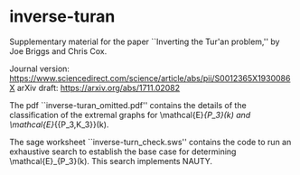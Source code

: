# inverse-turan
Supplementary material for the paper ``Inverting the Tur\'an problem,'' by Joe Briggs and Chris Cox.

Journal version: https://www.sciencedirect.com/science/article/abs/pii/S0012365X1930086X
arXiv draft: https://arxiv.org/abs/1711.02082

The pdf ``inverse-turan_omitted.pdf'' contains the details of the classification of the extremal graphs for \mathcal{E}_{P_3}(k) and \mathcal{E}_{\{P_3,K_3\}}(k).

The sage worksheet ``inverse-turn_check.sws'' contains the code to run an exhaustive search to establish the base case for determining \mathcal{E}_{P_3}(k). This search implements NAUTY.
